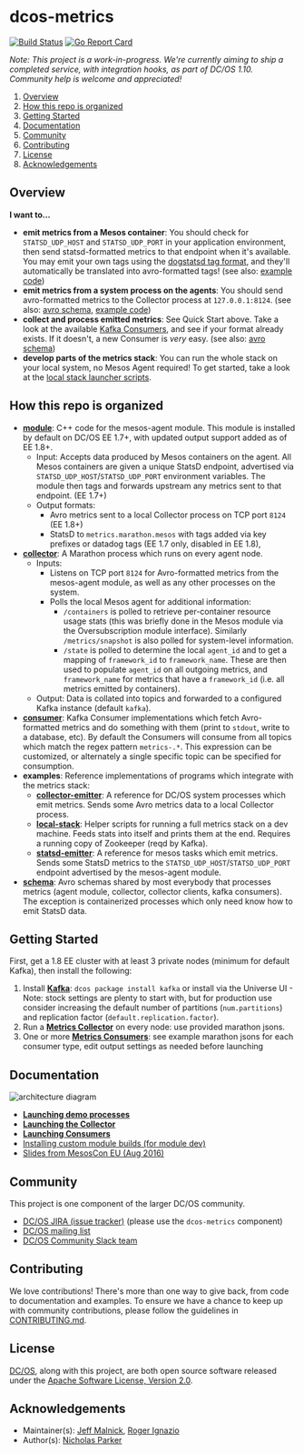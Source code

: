 # dcos-metrics
[![Build Status](https://jenkins.mesosphere.com/service/jenkins/buildStatus/icon?job=public-dcos-metrics/public-dcos-metrics-master)](https://jenkins.mesosphere.com/service/jenkins/job/public-dcos-metrics/job/public-dcos-metrics-master/)
[![Go Report Card](https://goreportcard.com/badge/github.com/dcos/dcos-metrics)](https://goreportcard.com/report/github.com/dcos/dcos-metrics)

_*Note:* This project is a work-in-progress. We're currently aiming to ship a completed service,
with integration hooks, as part of DC/OS 1.10. Community help is welcome and appreciated!_

1. [Overview](#overview)
2. [How this repo is organized](#how-this-repo-is-organized)
3. [Getting Started](#getting-started)
4. [Documentation](#documentation)
5. [Community](#community)
6. [Contributing](#contributing)
7. [License](#license)
8. [Acknowledgements](#acknowledgements)

## Overview

**I want to...**
  - **emit metrics from a Mesos container**: You should check for `STATSD_UDP_HOST` and `STATSD_UDP_PORT` in your application environment, then send statsd-formatted metrics to that endpoint when it's available. You may emit your own tags using the [dogstatsd tag format](http://docs.datadoghq.com/guides/dogstatsd/#datagram-format), and they'll automatically be translated into avro-formatted tags! (see also: [example code](examples/statsd-emitter/))
  - **emit metrics from a system process on the agents**: You should send avro-formatted metrics to the Collector process at `127.0.0.1:8124`. (see also: [avro schema](schema/), [example code](examples/collector-emitter/))
  - **collect and process emitted metrics**: See Quick Start above. Take a look at the available [Kafka Consumers](consumer/), and see if your format already exists. If it doesn't, a new Consumer is *very* easy. (see also: [avro schema](schema/))
  - **develop parts of the metrics stack**: You can run the whole stack on your local system, no Mesos Agent required! To get started, take a look at the [local stack launcher scripts](examples/local-stack).

## How this repo is organized
  - **[module](module/)**: C++ code for the mesos-agent module. This module is installed by default on DC/OS EE 1.7+, with updated output support added as of EE 1.8+.
    - Input: Accepts data produced by Mesos containers on the agent. All Mesos containers are given a unique StatsD endpoint, advertised via `STATSD_UDP_HOST`/`STATSD_UDP_PORT` environment variables. The module then tags and forwards upstream any metrics sent to that endpoint. (EE 1.7+)
    - Output formats:
      - Avro metrics sent to a local Collector process on TCP port `8124` (EE 1.8+)
      - StatsD to `metrics.marathon.mesos` with tags added via key prefixes or datadog tags (EE 1.7 only, disabled in EE 1.8),
  - **[collector](collector/)**: A Marathon process which runs on every agent node.
    - Inputs:
      - Listens on TCP port `8124` for Avro-formatted metrics from the mesos-agent module, as well as any other processes on the system.
      - Polls the local Mesos agent for additional information:
        - `/containers` is polled to retrieve per-container resource usage stats (this was briefly done in the Mesos module via the Oversubscription module interface). Similarly `/metrics/snapshot` is also polled for system-level information.
        - `/state` is polled to determine the local `agent_id` and to get a mapping of `framework_id` to `framework_name`. These are then used to populate `agent_id` on all outgoing metrics, and `framework_name` for metrics that have a `framework_id` (i.e. all metrics emitted by containers).
    - Output: Data is collated into topics and forwarded to a configured Kafka instance (default `kafka`).
  - **[consumer](consumer/)**: Kafka Consumer implementations which fetch Avro-formatted metrics and do something with them (print to `stdout`, write to a database, etc). By default the Consumers will consume from all topics which match the regex pattern `metrics-.*`. This expression can be customized, or alternately a single specific topic can be specified for consumption.
  - **examples**: Reference implementations of programs which integrate with the metrics stack:
    - **[collector-emitter](examples/collector-emitter/)**: A reference for DC/OS system processes which emit metrics. Sends some Avro metrics data to a local Collector process.
    - **[local-stack](examples/local-stack/)**: Helper scripts for running a full metrics stack on a dev machine. Feeds stats into itself and prints them at the end. Requires a running copy of Zookeeper (reqd by Kafka).
    - **[statsd-emitter](examples/statsd-emitter/)**: A reference for mesos tasks which emit metrics. Sends some StatsD metrics to the `STATSD_UDP_HOST`/`STATSD_UDP_PORT` endpoint advertised by the mesos-agent module.
  - **[schema](schema/)**: Avro schemas shared by most everybody that processes metrics (agent module, collector, collector clients, kafka consumers). The exception is containerized processes which only need know how to emit StatsD data.

## Getting Started
First, get a 1.8 EE cluster with at least 3 private nodes (minimum for default Kafka), then install the following:

  1. Install [**Kafka**](http://github.com/mesosphere/kafka-private/README.md): `dcos package install kafka` or install via the Universe UI
    - Note: stock settings are plenty to start with, but for production use consider increasing the default number of partitions (`num.partitions`) and replication factor (`default.replication.factor`).
  2. Run a [**Metrics Collector**](docs/COLLECTOR.md#deployment-to-a-cluster) on every node: use provided marathon jsons.
  3. One or more [**Metrics Consumers**](consumer/): see example marathon jsons for each consumer type, edit output settings as needed before launching

## Documentation
![architecture diagram](https://www.lucidchart.com/publicSegments/view/830f4c23-b2f9-4db3-9954-a947f395eae5/image.png)

  - **[Launching demo processes](docs/DEMO.md)**
  - **[Launching the Collector](docs/COLLECTOR.md)**
  - **[Launching Consumers](docs/CONSUMERS.md)**
  - [Installing custom module builds (for module dev)](docs/MESOS_MODULE.md)
  - [Slides from MesosCon EU (Aug 2016)](http://schd.ws/hosted_files/mesosconeu2016/e7/Metrics%20on%20DC-OS%20Enterprise%20%28Mesoscon%29.pdf)

## Community
This project is one component of the larger DC/OS community.
  * [DC/OS JIRA (issue tracker)][dcos-jira] (please use the `dcos-metrics` component)
  * [DC/OS mailing list][dcos-mailing-list]
  * [DC/OS Community Slack team][dcos-slack]

## Contributing
We love contributions! There's more than one way to give back, from code to documentation
and examples. To ensure we have a chance to keep up with community contributions, please
follow the guidelines in [CONTRIBUTING.md](CONTRIBUTING.md).

## License
[DC/OS][github-dcos], along with this project, are both open source software released under
the [Apache Software License, Version 2.0](LICENSE).

## Acknowledgements
  * Maintainer(s): [Jeff Malnick][github-malnick], [Roger Ignazio][github-rji]
  * Author(s): [Nicholas Parker][github-nickbp]

[dcos-jira]: https://dcosjira.atlassian.net
[dcos-mailing-list]: https://groups.google.com/a/dcos.io/forum/#!forum/users
[dcos-slack]: https://dcos-community.slack.com
[github-dcos]: https://github.com/dcos/dcos
[github-malnick]: https://github.com/malnick
[github-nickbp]: https://github.com/nickbp
[github-rji]: https://github.com/rji
